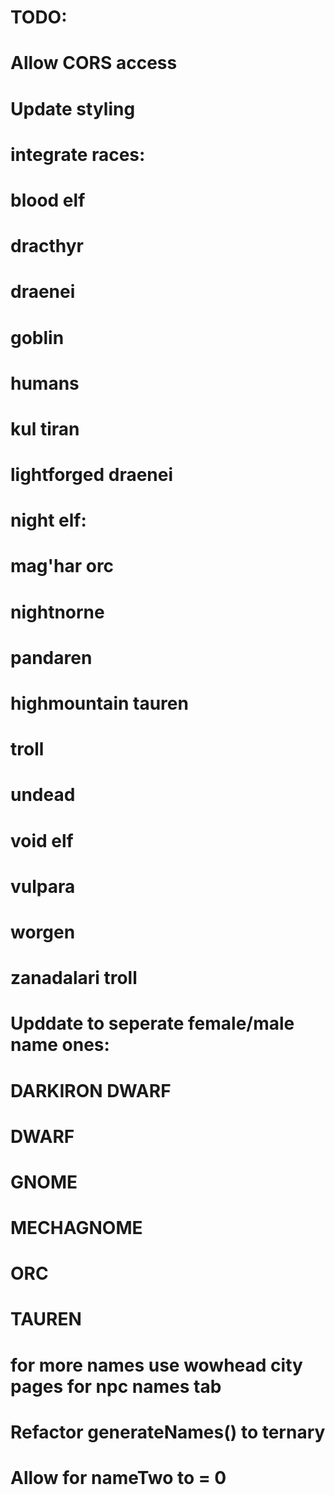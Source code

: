 # TODO: 
# Allow CORS access
# Update styling
# integrate races:
  #  blood elf
  #  dracthyr
  #  draenei 
  #  goblin
  #  humans
  #  kul tiran
  #  lightforged draenei
  #  night elf: 
  #  mag'har orc
  #  nightnorne
  #  pandaren
  #  highmountain tauren
  #  troll
  #  undead
  #  void elf
  #  vulpara
  #  worgen
  #  zanadalari troll


# Upddate to seperate female/male name ones:
  # DARKIRON DWARF
  # DWARF
  # GNOME
  # MECHAGNOME
  # ORC
  # TAUREN


# for more names use wowhead city pages for npc names tab


# Refactor generateNames() to ternary
# Allow for nameTwo to = 0